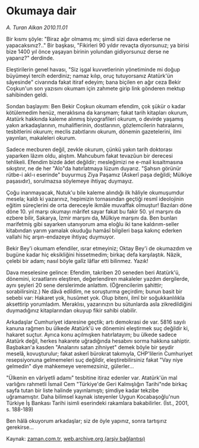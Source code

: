 # Okumaya dair

*A. Turan Alkan 2010.11.01*

<td class="news-spot">
<p>Bir kısmı şöyle: "Biraz ağır olmamış mı; şimdi sizi dava ederlerse ne yapacaksınız?.." Bir başkası, "Fikirleri 90 yıldır revaçta diyorsunuz; ya birisi bize 1400 yıl önce yaşayan birinin yolundan gidiyorsunuz derse ne yaparız?" derdinde.</p>
<p><p>Eleştirilerin genel havası, "Siz işgal kuvvetlerinin yönetiminde mi doğup büyümeyi tercih ederdiniz; namaz kılıp, oruç tutuyorsanız Atatürk'ün sâyesinde" civarında fakat itiraf edeyim; bana biçilen en ağır ceza Bekir Coşkun'un son yazısını okumam için zahmete girip link gönderen mektup sahibinden geldi.
<p> Sondan başlayım: Ben Bekir Coşkun okumam efendim, çok şükür o kadar kötülemedim henüz, meraklısına da karışmam; fakat tarih kitapları okurum, Atatürk hakkında kaleme alınmış biyografileri okurum, o devirde yaşamış yakın arkadaşlarının, muhaliflerinin, dostlarının, gözlemcilerin hatıralarını, tesbitlerini okurum; meclis zabıtlarını okurum, dönemin gazetelerini, ilmi yayınları, makaleleri okurum.
<p> Sadece mecburen değil, zevkle okurum, çünkü yakın tarih doktorası yaparken lâzım oldu, alıştım. Mahcubum fakat tevazûun bir derecesi tehlikeli. Efendim bizde âdet değildir; mesleğimizi ne e-mail kısaltmasına sıkıştırır, ne de her "Alo"da hatırlatmaya lüzum duyarız. "Şahsın görünür rütbe-i akl-ı eserinde" buyurmuş Ziya Paşamız (Askerî paşa değildi; Mülkiye paşasıdır), sorulmazsa söylemeye ihtiyaç duymayız.
<p> Çoğu inanmayacak, Nutuk'u bile kaleme alındığı ilk hâliyle okumuşumdur mesela; kaldı ki yazarınız, hepimizin tornasından geçtiği resmî ideolojinin eğitim süreçlerini de orta dereceyle ikmâle muvaffak olmuştur! Bazıları döne döne 10. yıl marşı okumayı mârifet sayar fakat bu fakir 50. yıl marşını da ezbere bilir, Sakarya, İzmir marşını da, Mülkiye marşını da. Ben bunları marifetmiş gibi sayarken utanıyorum ama eloğlu iki tane kaldırım-seller kitabından yarım yamalak okuduğu hamâsî bilgileri başa kakınç ederken vallahi hiç arşın-endazeye ihtiyaç duymuyor.
<p> Bekir Bey'i okumam efendiler, ısrar etmeyiniz; Oktay Bey'i de okumazdım ve bugüne kadar hiç eksikliğini hissetmedim; birkaç defa karşılaştık. Nâzik, çelebi bir adam; nasıl böyle galîz lâflar etti bilinmez. Yazık!
<p> Dava meselesine gelince: Efendim, takriben 20 seneden beri Atatürk'ü, dönemini, icraatlarını eleştiren, değerlendiren makaleler yazdım dergilerde, aynı şeyleri 20 sene derslerimde anlattım. (Öğrencilerim şahittir; sorabilirsiniz.) Ne dâvâ edildim, ne soruşturma geçirdim; bunun basit bir sebebi var: Hakaret yok, husûmet yok. Olup biteni, ilmî bir soğukkanlılıkla aksettirip yorumladım. Meraklısı, yazarınızın bu sütunlarda asla zikredildiğini duymadığınız kitaplarından okuyup fikir sahibi olabilir.
<p> Arkadaşlar Cumhuriyet idaresine geçtik; artı demokrasi de var. 5816 sayılı kanuna rağmen bu ülkede Atatürk'ü ve dönemini eleştirmek suç değildir ki, hakaret suçtur. Ayrıca konu açılmışken hatırlatayım; bu ülkede sadece Atatürk değil, herkes hakarete uğradığında hesabını sorma hakkına sahiptir. Başbakan'a kasden "Analarını satan zihniyet" demek böyle bir şeydir meselâ, kovuşturulur; fakat askerî bürokrat takımıyla, CHP'lilerin Cumhuriyet resepsiyonuna gelmemeleri suç değildir, eleştirebilirsiniz fakat "Vay niye gelmedin" diye mahkemeye veremezsiniz, gülerler...
<p> "Ülkenin en vâriyetli adamı" tesbitine itiraz edenler var. Atatürk'ün mal varlığını rahmetli İsmail Cem "Türkiye'de Geri Kalmışlığın Tarihi"nde birkaç sayfa tutan bir liste halinde yayınlamıştı; şimdiye kadar tekzibe uğramamıştır. Daha bilimsel kaynak isteyenler Uygun Kocabaşoğlu'nun Türkiye İş Bankası Tarihi isimli eserindeki rakamlara bakabilirler. (İst., 2001, s. 188-189)
<p> Ben hâlâ okuyorum arkadaşlar; siz de öyle yapınız, sonra tartışırız gerekirse...</p>
<a href="http://web.archive.org/web/20101201011117/mailto:t.alkan@zaman.com.tr">
</a></p></p></p></p></p></p></p></p></p></td>

Kaynak: [zaman.com.tr](http://zaman.com.tr/yazar.do?yazino=1047323), [web.archive.org (arşiv bağlantısı)](http://web.archive.org/web/20101201011117/http://zaman.com.tr/yazar.do?yazino=1047323)
